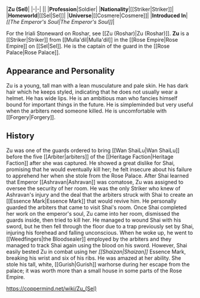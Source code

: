 |**Zu (Sel)**|
|-|-|
||
|**Profession**|Soldier|
|**Nationality**|[[Striker\|Striker]]|
|**Homeworld**|[[Sel\|Sel]]|
|**Universe**|[[Cosmere\|Cosmere]]|
|**Introduced In**|*[[The Emperor's Soul\|The Emperor's Soul]]*|

For the Iriali Stoneward on Roshar, see [[Zu (Roshar)\|Zu (Roshar)]].
**Zu** is a [[Striker\|Striker]] from [[Mulla'dil\|Mulla'dil]] in the [[Rose Empire\|Rose Empire]] on [[Sel\|Sel]]. He is the captain of the guard in the [[Rose Palace\|Rose Palace]].

## Appearance and Personality
Zu is a young, tall man with a lean musculature and pale skin. He has dark hair which he keeps styled, indicating that he does not usually wear a helmet. He has wide lips.
He is an ambitious man who fancies himself bound for important things in the future. He is simpleminded but very useful when the arbiters need someone killed. He is uncomfortable with [[Forgery\|Forgery]].

## History
Zu was one of the guards ordered to bring [[Wan ShaiLu\|Wan ShaiLu]] before the five [[Arbiter\|arbiters]] of the [[Heritage Faction\|Heritage Faction]] after she was captured. He showed a great dislike for Shai, promising that he would eventually kill her; he felt insecure about his failure to apprehend her when she stole from the Rose Palace. After Shai learned that Emperor [[Ashravan\|Ashravan]] was comatose, Zu was assigned to oversee the security of her room. He was the only Striker who knew of Ashravan's injury and the deal that the arbiters struck with Shai to create an [[Essence Mark\|Essence Mark]] that would revive him. He personally guarded the arbiters that came to visit Shai's room.
Once Shai completed her work on the emperor's soul, Zu came into her room, dismissed the guards inside, then tried to kill her. He managed to wound Shai with his sword, but he then fell through the floor due to a trap previously set by Shai, injuring his forehead and falling unconscious. When he woke up, he went to [[Weedfingers\|the Bloodsealer]] employed by the arbiters and they managed to track Shai again using the blood on his sword. However, Shai easily bested Zu in combat using her *[[Shaizan\|Shaizan]]* Essence Mark, breaking his wrist and six of his ribs. He was amazed at her ability. She stole his tall, white, [[Gurish\|Gurish]] warhorse during her escape from the palace; it was worth more than a small house in some parts of the Rose Empire.



https://coppermind.net/wiki/Zu_(Sel)
